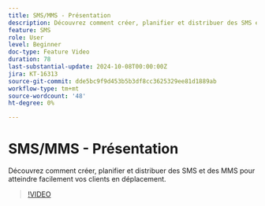 ```yaml
---
title: SMS/MMS - Présentation
description: Découvrez comment créer, planifier et distribuer des SMS et des MMS pour atteindre facilement vos clients en déplacement.
feature: SMS
role: User
level: Beginner
doc-type: Feature Video
duration: 78
last-substantial-update: 2024-10-08T00:00:00Z
jira: KT-16313
source-git-commit: dde5bc9f9d453b5b3df8cc3625329ee81d1889ab
workflow-type: tm+mt
source-wordcount: '48'
ht-degree: 0%

---
```



# SMS/MMS - Présentation

Découvrez comment créer, planifier et distribuer des SMS et des MMS pour atteindre facilement vos clients en déplacement.

>[!VIDEO](https://video.tv.adobe.com/v/3432680/?learn=on)
